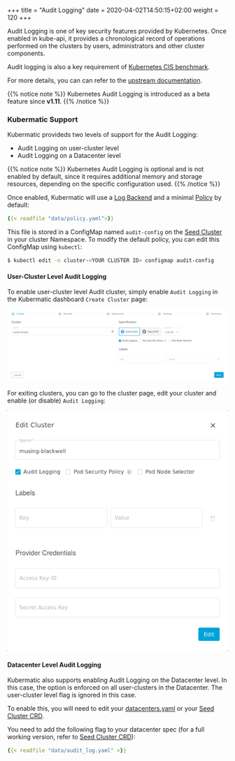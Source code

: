 +++
title = "Audit Logging"
date = 2020-04-02T14:50:15+02:00
weight = 120
+++

Audit Logging is one of key security features provided by Kubernetes. Once enabled in kube-api, it provides a chronological record of operations performed on the clusters by users, administrators and other cluster components.

Audit logging is also a key requirement of [Kubernetes CIS benchmark](https://www.cisecurity.org/benchmark/kubernetes/).

For more details, you can can refer to the [upstream documentation](https://kubernetes.io/docs/tasks/debug-application-cluster/audit/).

{{% notice note %}}
Kubernetes Audit Logging is introduced as a beta feature since **v1.11**.
{{% /notice %}}

### Kubermatic Support
Kubermatic provideds two levels of support for the Audit Logging:

* Audit Logging on user-cluster level
* Audit Logging on a Datacenter level

{{% notice note %}}
Kubernetes Audit Logging is optional and is not enabled by default, since it requires additional memory and storage resources, depending on the specific configuration used.
{{% /notice %}}

Once enabled, Kubermatic will use a [Log Backend](https://kubernetes.io/docs/tasks/debug-application-cluster/audit/#log-backend) and a minimal [Policy](https://kubernetes.io/docs/tasks/debug-application-cluster/audit/#audit-policy) by default:
```yaml
{{< readfile "data/policy.yaml">}}
```

This file is stored in a ConfigMap named `audit-config` on the [Seed Cluster](../../concepts/architecture/#seed-cluster) in your cluster Namespace. To modify the default policy, you can edit this ConfigMap using `kubectl`:

```bash
$ kubectl edit -n cluster-<YOUR CLUSTER ID> configmap audit-config
```


#### User-Cluster Level Audit Logging

To enable user-cluster level Audit cluster, simply enable `Audit Logging` in the Kubermatic dashboard `Create Cluster` page:

![Create Cluster](01-create-cluster.png)

For exiting clusters, you can go to the cluster page, edit your cluster and enable (or disable) `Audit Logging`:

![Edit Cluster](01-edit-cluster.png)

#### Datacenter Level Audit Logging

Kubermatic also supports enabling Audit Logging on the Datacenter level. In this case, the option is enforced on all user-clusters in the Datacenter. The user-cluster level flag is ignored in this case.

To enable this, you will need to edit your [datacenters.yaml](../../concepts/datacenters/) or your [Seed Cluster CRD](../../concepts/seeds/).

You need to add the following flag to your datacenter spec (for a full working version, refer to [Seed Cluster CRD](../../concepts/seeds/)):

```yaml
{{< readfile "data/audit_log.yaml" >}}
```

